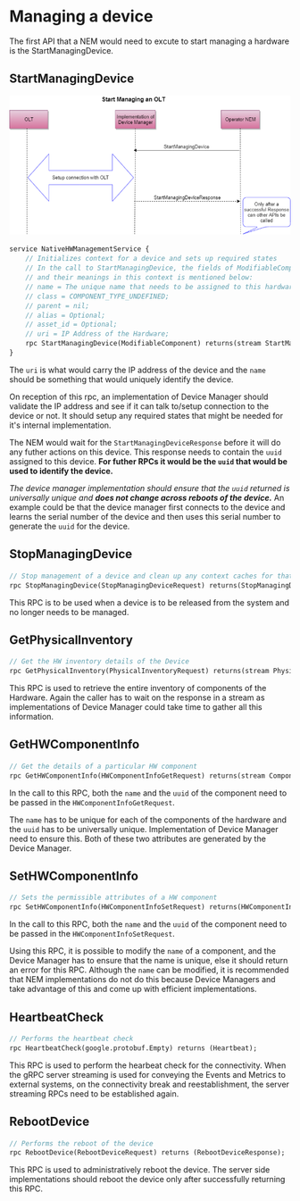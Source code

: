 # Managing a device

The first API that a NEM would need to excute to start managing a hardware is the StartManagingDevice.

## StartManagingDevice
![Managing a Device](images/managing_device.png "Start Managing an OLT")
``` protobuf
service NativeHWManagementService {
    // Initializes context for a device and sets up required states
    // In the call to StartManagingDevice, the fields of ModifiableComponent which are relevant
    // and their meanings in this context is mentioned below:
    // name = The unique name that needs to be assigned to this hardware;
    // class = COMPONENT_TYPE_UNDEFINED;
    // parent = nil;
    // alias = Optional;
    // asset_id = Optional;
    // uri = IP Address of the Hardware;
    rpc StartManagingDevice(ModifiableComponent) returns(stream StartManagingDeviceResponse);
}
```
The `uri` is what would carry the IP address of the device and the `name` should be something that would uniquely identify the device.

On reception of this rpc, an implementation of Device Manager should validate the IP address and see if it can talk to/setup connection to the device or not. It should setup any required states that might be needed for it's internal implementation.

The NEM would wait for the `StartManagingDeviceResponse` before it will do any futher actions on this device. This response needs to contain the `uuid` assigned to this device. **For futher RPCs it would be the `uuid` that would be used to identify the device.**

*The device manager implementation should ensure that the `uuid` returned is universally unique and* ***does not change across reboots of the device.*** An example could be that the device manager first connects to the device and learns the serial number of the device and then uses this serial number to generate the `uuid` for the device.

## StopManagingDevice
``` protobuf
// Stop management of a device and clean up any context caches for that device
rpc StopManagingDevice(StopManagingDeviceRequest) returns(StopManagingDeviceResponse);
```
This RPC is to be used when a device is to be released from the system and no longer needs to be managed.

## GetPhysicalInventory
``` protobuf
// Get the HW inventory details of the Device
rpc GetPhysicalInventory(PhysicalInventoryRequest) returns(stream PhysicalInventoryResponse);
```

This RPC is used to retrieve the entire inventory of components of the Hardware. Again the caller has to wait on the response in a stream as implementations of Device Manager could take time to gather all this information.

## GetHWComponentInfo
``` protobuf
// Get the details of a particular HW component
rpc GetHWComponentInfo(HWComponentInfoGetRequest) returns(stream Component);
```
In the call to this RPC, both the `name` and the `uuid` of the component need to be passed in the `HWComponentInfoGetRequest`.

The `name` has to be unique for each of the components of the hardware and the `uuid` has to be universally unique. Implementation of Device Manager need to ensure this. Both of these two attributes are generated by the Device Manager.

## SetHWComponentInfo
``` protobuf
// Sets the permissible attributes of a HW component
rpc SetHWComponentInfo(HWComponentInfoSetRequest) returns(HWComponentInfoSetResponse);
```
In the call to this RPC, both the `name` and the `uuid` of the component need to be passed in the `HWComponentInfoSetRequest`.

Using this RPC, it is possible to modify the `name` of a component, and the Device Manager has to ensure that the name is unique, else it should return an error for this RPC. Although the `name` can be modified, it is recommended that NEM implementations do not do this because Device Managers and take advantage of this and come up with efficient implementations.

## HeartbeatCheck
``` protobuf
// Performs the heartbeat check
rpc HeartbeatCheck(google.protobuf.Empty) returns (Heartbeat);
```
This RPC is used to perform the hearbeat check for the connectivity. When the gRPC server streaming is used for conveying the Events and Metrics to external systems, on the connectivity break and reestablishment, the server streaming RPCs need to be established again.

## RebootDevice
``` protobuf
// Performs the reboot of the device
rpc RebootDevice(RebootDeviceRequest) returns (RebootDeviceResponse);
```
This RPC is used to administratively reboot the device. The server side implementations should reboot the device only after successfully returning this RPC.


